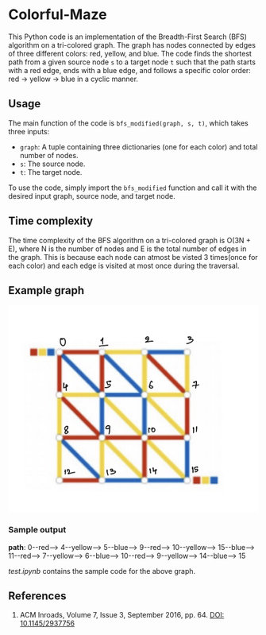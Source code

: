 # Colorful-Maze

This Python code is an implementation of the Breadth-First Search (BFS) algorithm on a tri-colored graph. The graph has nodes connected by edges of three different colors: red, yellow, and blue. The code finds the shortest path from a given source node `s` to a target node `t` such that the path starts with a red edge, ends with a blue edge, and follows a specific color order: red → yellow → blue in a cyclic manner.

## Usage

The main function of the code is `bfs_modified(graph, s, t)`, which takes three inputs:
- `graph`: A tuple containing three dictionaries (one for each color) and total number of nodes.
- `s`: The source node.
- `t`: The target node.

To use the code, simply import the `bfs_modified` function and call it with the desired input graph, source node, and target node.

## Time complexity
The time complexity of the BFS algorithm on a tri-colored graph is O(3N + E), where N is the number of nodes and E is the total number of edges in the graph. This is because each node can atmost be visted 3 times(once for each color) and each edge is visited at most once during the traversal.


## Example graph
![Example graph](image.png)
### Sample output
**path**: 0--red--> 4--yellow--> 5--blue--> 9--red--> 10--yellow--> 15--blue--> 11--red--> 7--yellow--> 6--blue--> 10--red--> 9--yellow--> 14--blue--> 15

*test.ipynb* contains the sample code for the above graph.

## References
1. ACM Inroads, Volume 7, Issue 3, September 2016, pp. 64. [DOI: 10.1145/2937756](https://doi.org/10.1145/2937756)



